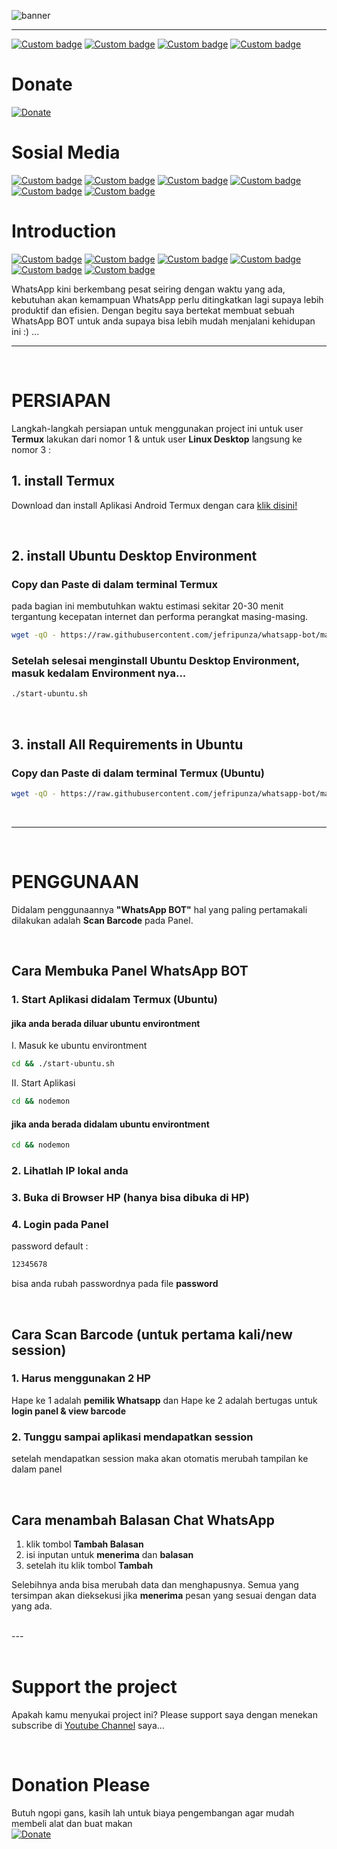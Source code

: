 ![banner](icon.svg)

---

[![Custom badge](https://img.shields.io/endpoint?style=for-the-badge&url=https%3A%2F%2Fjefripunza-youtube-channel-badge.vercel.app%2Fapi%2Fsubscriber)](https://www.youtube.com/user/jefripunza/)
[![Custom badge](https://img.shields.io/endpoint?style=for-the-badge&url=https%3A%2F%2Fjefripunza-youtube-channel-badge.vercel.app%2Fapi%2Fviews)](https://www.youtube.com/user/jefripunza/)
[![Custom badge](https://img.shields.io/endpoint?style=for-the-badge&url=https%3A%2F%2Fjefripunza-youtube-channel-badge.vercel.app%2Fapi%2Fcomments)](https://www.youtube.com/user/jefripunza/)
[![Custom badge](https://img.shields.io/endpoint?style=for-the-badge&url=https%3A%2F%2Fjefripunza-youtube-channel-badge.vercel.app%2Fapi%2Fvideos)](https://www.youtube.com/user/jefripunza/videos/)

# Donate

[![Donate](https://img.shields.io/badge/paypal-%2300457C.svg?&style=for-the-badge&logo=paypal&logoColor=white)](https://www.paypal.com/paypalme/jefripunza)

# Sosial Media

[![Custom badge](https://img.shields.io/badge/youtube-%23FF0000.svg?&style=for-the-badge&logo=youtube&logoColor=white)](https://www.youtube.com/user/jefripunza/)
[![Custom badge](https://img.shields.io/badge/instagram-%23E4405F.svg?&style=for-the-badge&logo=instagram&logoColor=white)](https://www.instagram.com/jefripunza/)
[![Custom badge](https://img.shields.io/badge/facebook-%231877F2.svg?&style=for-the-badge&logo=facebook&logoColor=white)](https://fb.com/jefripunza/)
[![Custom badge](https://img.shields.io/badge/twitter-%231DA1F2.svg?&style=for-the-badge&logo=twitter&logoColor=white)](https://twitter.com/jefripunza/)
[![Custom badge](https://img.shields.io/badge/linkedin-%230077B5.svg?&style=for-the-badge&logo=linkedin&logoColor=white)](https://www.linkedin.com/in/jefri-herdi-triyanto-ba76a8106/)
[![Custom badge](https://img.shields.io/badge/Website-FF7139?style=for-the-badge&logo=Firefox-Browser&logoColor=white)](https://jefriherditriyanto.com/)

# Introduction
[![Custom badge](https://img.shields.io/badge/node.js-6DA55F?style=for-the-badge&logo=node.js&logoColor=white)](https://nodejs.org/)
[![Custom badge](https://img.shields.io/badge/express.js-%23404d59.svg?style=for-the-badge&logo=express&logoColor=%2361DAFB)](https://expressjs.com/)
[![Custom badge](https://img.shields.io/badge/JavaScript-323330?style=for-the-badge&logo=javascript&logoColor=F7DF1E)](https://www.javascript.com/)
[![Custom badge](https://img.shields.io/badge/WhatsApp-25D366?style=for-the-badge&logo=whatsapp&logoColor=white)](https://www.whatsapp.com/)
[![Custom badge](https://img.shields.io/badge/YouTube-%23FF0000.svg?style=for-the-badge&logo=YouTube&logoColor=white)](https://www.youtube.com/)
[![Custom badge](https://img.shields.io/badge/Google%20Chrome-4285F4?style=for-the-badge&logo=GoogleChrome&logoColor=white)](https://github.com/puppeteer/puppeteer)

WhatsApp kini berkembang pesat seiring dengan waktu yang ada, kebutuhan akan kemampuan WhatsApp perlu ditingkatkan lagi supaya lebih produktif dan efisien. Dengan begitu saya bertekat membuat sebuah WhatsApp BOT untuk anda supaya bisa lebih mudah menjalani kehidupan ini :) ...

---
<br />
<b></b>

# PERSIAPAN

Langkah-langkah persiapan untuk menggunakan project ini untuk user <b>Termux</b> lakukan dari nomor 1 & untuk user <b>Linux Desktop</b> langsung ke nomor 3 :

## 1. install <b>Termux</b>

Download dan install Aplikasi Android Termux dengan cara <a href="https://f-droid.org/repo/com.termux_117.apk" target="_blank" rel="norefferer">klik disini!</a> <br/>

<br />

## 2. install <b>Ubuntu Desktop Environment</b>

### Copy dan Paste di dalam terminal Termux
pada bagian ini membutuhkan waktu estimasi sekitar 20-30 menit tergantung kecepatan internet dan performa perangkat masing-masing.
```bash
wget -qO - https://raw.githubusercontent.com/jefripunza/whatsapp-bot/main/create_ubuntu.sh | bash
```

### Setelah selesai menginstall <b>Ubuntu Desktop Environment</b>, masuk kedalam Environment nya...

```bash
./start-ubuntu.sh
```
<br />

## 3. install <b>All Requirements</b> in Ubuntu

### Copy dan Paste di dalam terminal Termux (Ubuntu)

```bash
wget -qO - https://raw.githubusercontent.com/jefripunza/whatsapp-bot/main/install.sh | bash
```

<br />

---
<br />


# PENGGUNAAN

Didalam penggunaannya <b>"WhatsApp BOT"</b> hal yang paling pertamakali dilakukan adalah <b>Scan Barcode</b> pada Panel.

<br />

## Cara Membuka Panel WhatsApp BOT

### 1. Start Aplikasi didalam Termux (Ubuntu)
#### jika anda berada diluar ubuntu environtment
I. Masuk ke ubuntu environtment
```bash
cd && ./start-ubuntu.sh
```
II. Start Aplikasi
```bash
cd && nodemon
```
#### jika anda berada didalam ubuntu environtment
```bash
cd && nodemon
```

### 2. Lihatlah IP lokal anda

### 3. Buka di Browser HP (hanya bisa dibuka di HP)

### 4. Login pada Panel
password default :
```bash
12345678
```
bisa anda rubah passwordnya pada file <b>password</b>

<br />

## Cara Scan Barcode (untuk pertama kali/new session)

### 1. Harus menggunakan 2 HP
Hape ke 1 adalah <b>pemilik Whatsapp</b> dan Hape ke 2 adalah bertugas untuk <b>login panel & view barcode</b>

### 2. Tunggu sampai aplikasi mendapatkan session
setelah mendapatkan session maka akan otomatis merubah tampilan ke dalam panel

<br />

## Cara menambah Balasan Chat WhatsApp
1. klik tombol <b>Tambah Balasan</b>
2. isi inputan untuk <b>menerima</b> dan <b>balasan</b>
3. setelah itu klik tombol <b>Tambah</b>

Selebihnya anda bisa merubah data dan menghapusnya. Semua yang tersimpan akan dieksekusi jika <b>menerima</b> pesan yang sesuai dengan data yang ada.

<br />
---
<br />



<br />

# Support the project

Apakah kamu menyukai project ini? Please support saya dengan menekan subscribe di [Youtube Channel](https://www.youtube.com/user/jefripunza/videos/) saya...

<br />

# Donation Please

Butuh ngopi gans, kasih lah untuk biaya pengembangan agar mudah membeli alat dan buat makan <br />
[![Donate](https://img.shields.io/badge/paypal-%2300457C.svg?&style=for-the-badge&logo=paypal&logoColor=white)](https://www.paypal.com/paypalme/jefripunza)
